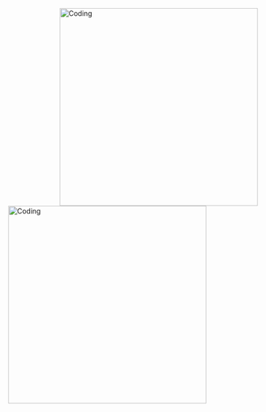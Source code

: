   <img align="right" alt="Coding" width="400" src="https://media0.giphy.com/media/PuvJVM5w0wu6QEUWfq/giphy.gif?cid=ecf05e47pqe959nbbbmx1tg0vbam4gmqr7cqe3t2hm7q5wak&ep=v1_gifs_search&rid=giphy.gif&ct=g">
  <img align="left" alt="Coding" width="400" src="https://media0.giphy.com/media/8lNmaEEPpTb0RjezEB/giphy.gif?cid=ecf05e477g40zxidrjt8npzjyhugb79thdpck324rzy6p0rh&ep=v1_gifs_related&rid=giphy.gif&ct=g">
